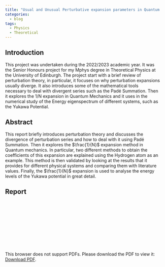 ```yaml
---
title: "Usual and Unusual Perturbative expansion parameters in Quantum Mechanics"
categories:
  - blog
tags:
  - Physics
  - Theoretical
---
```

## Introduction
This project was undertaken during the 2022/2023 academic year. It was the Senior Honours project for my Mphys degree in Theoretical Physics at the University of Edinburgh. The project start with a brief review of perturbation theory, in particular, it focuses on why perturbation expansions usually diverge. It also introduces some of the mathematical tools necessary to deal with divergent series such as the Padé Summation. Then it explores the 1/N expansion in Quantum Mechanics and it uses in the numerical study of the Energy eigenspectrum of different systems, such as the Yukawa Potential.

## Abstract 
This report briefly introduces perturbation theory and discusses the divergence of perturbation series and how to deal with it using Padé Summation. Then it explores the $\frac{1}{N}$ expansion method in Quantum mechanics. In particular, two different methods to obtain the coefficients of this expansion are explained using the Hydrogen atom as an example. This method is then validated by looking at the results that it provides for different physical systems and comparing them with literature values. Finally, the $\frac{1}{N}$ expansion is used to analyse the energy levels of the Yukawa potential in great detail.
## Report
<object data="/assets/Usual_and_unusual_perturbative_expansion_parameters_in_quantum_mechanics (55).pdf" type="application/pdf" width="750px" height="750px">
    <embed src="/assets/Lab_Report_2.pdf" type="application/pdf">
        <p>This browser does not support PDFs. Please download the PDF to view it: <a href=/assets/Lab_Report_2.pdf">Download PDF</a>.</p>
    </embed>
</object>
